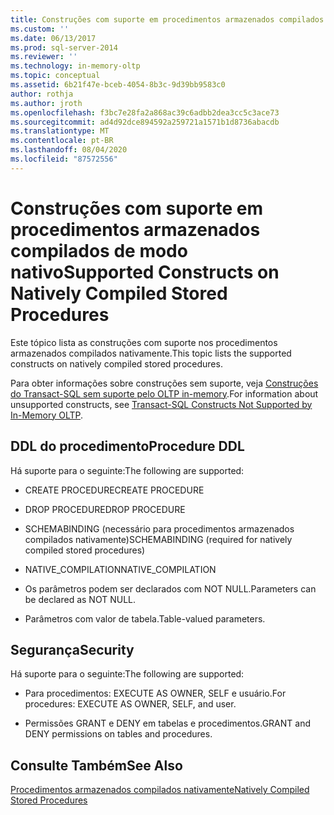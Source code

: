 ```yaml
---
title: Construções com suporte em procedimentos armazenados compilados nativamente | Microsoft Docs
ms.custom: ''
ms.date: 06/13/2017
ms.prod: sql-server-2014
ms.reviewer: ''
ms.technology: in-memory-oltp
ms.topic: conceptual
ms.assetid: 6b21f47e-bceb-4054-8b3c-9d39bb9583c0
author: rothja
ms.author: jroth
ms.openlocfilehash: f3bc7e28fa2a868ac39c6adbb2dea3cc5c3ace73
ms.sourcegitcommit: ad4d92dce894592a259721a1571b1d8736abacdb
ms.translationtype: MT
ms.contentlocale: pt-BR
ms.lasthandoff: 08/04/2020
ms.locfileid: "87572556"
---
```

# <a name="supported-constructs-on-natively-compiled-stored-procedures"></a><span data-ttu-id="86d09-102">Construções com suporte em procedimentos armazenados compilados de modo nativo</span><span class="sxs-lookup"><span data-stu-id="86d09-102">Supported Constructs on Natively Compiled Stored Procedures</span></span>
  <span data-ttu-id="86d09-103">Este tópico lista as construções com suporte nos procedimentos armazenados compilados nativamente.</span><span class="sxs-lookup"><span data-stu-id="86d09-103">This topic lists the supported constructs on natively compiled stored procedures.</span></span>  
  
 <span data-ttu-id="86d09-104">Para obter informações sobre construções sem suporte, veja [Construções do Transact-SQL sem suporte pelo OLTP in-memory](transact-sql-constructs-not-supported-by-in-memory-oltp.md).</span><span class="sxs-lookup"><span data-stu-id="86d09-104">For information about unsupported constructs, see [Transact-SQL Constructs Not Supported by In-Memory OLTP](transact-sql-constructs-not-supported-by-in-memory-oltp.md).</span></span>  
  
## <a name="procedure-ddl"></a><span data-ttu-id="86d09-105">DDL do procedimento</span><span class="sxs-lookup"><span data-stu-id="86d09-105">Procedure DDL</span></span>  
 <span data-ttu-id="86d09-106">Há suporte para o seguinte:</span><span class="sxs-lookup"><span data-stu-id="86d09-106">The following are supported:</span></span>  
  
-   <span data-ttu-id="86d09-107">CREATE PROCEDURE</span><span class="sxs-lookup"><span data-stu-id="86d09-107">CREATE PROCEDURE</span></span>  
  
-   <span data-ttu-id="86d09-108">DROP PROCEDURE</span><span class="sxs-lookup"><span data-stu-id="86d09-108">DROP PROCEDURE</span></span>  
  
-   <span data-ttu-id="86d09-109">SCHEMABINDING (necessário para procedimentos armazenados compilados nativamente)</span><span class="sxs-lookup"><span data-stu-id="86d09-109">SCHEMABINDING (required for natively compiled stored procedures)</span></span>  
  
-   <span data-ttu-id="86d09-110">NATIVE_COMPILATION</span><span class="sxs-lookup"><span data-stu-id="86d09-110">NATIVE_COMPILATION</span></span>  
  
-   <span data-ttu-id="86d09-111">Os parâmetros podem ser declarados com NOT NULL.</span><span class="sxs-lookup"><span data-stu-id="86d09-111">Parameters can be declared as NOT NULL.</span></span>  
  
-   <span data-ttu-id="86d09-112">Parâmetros com valor de tabela.</span><span class="sxs-lookup"><span data-stu-id="86d09-112">Table-valued parameters.</span></span>  
  
## <a name="security"></a><span data-ttu-id="86d09-113">Segurança</span><span class="sxs-lookup"><span data-stu-id="86d09-113">Security</span></span>  
 <span data-ttu-id="86d09-114">Há suporte para o seguinte:</span><span class="sxs-lookup"><span data-stu-id="86d09-114">The following are supported:</span></span>  
  
-   <span data-ttu-id="86d09-115">Para procedimentos: EXECUTE AS OWNER, SELF e usuário.</span><span class="sxs-lookup"><span data-stu-id="86d09-115">For procedures: EXECUTE AS OWNER, SELF, and user.</span></span>  
  
-   <span data-ttu-id="86d09-116">Permissões GRANT e DENY em tabelas e procedimentos.</span><span class="sxs-lookup"><span data-stu-id="86d09-116">GRANT and DENY permissions on tables and procedures.</span></span>  
  
## <a name="see-also"></a><span data-ttu-id="86d09-117">Consulte Também</span><span class="sxs-lookup"><span data-stu-id="86d09-117">See Also</span></span>  
 [<span data-ttu-id="86d09-118">Procedimentos armazenados compilados nativamente</span><span class="sxs-lookup"><span data-stu-id="86d09-118">Natively Compiled Stored Procedures</span></span>](natively-compiled-stored-procedures.md)  
  
  

